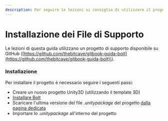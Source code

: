 ```yaml
---
description: Per seguire le lezioni si consiglia di utilizzare il progetto di supporto.
---
```


# Installazione dei File di Supporto

Le lezioni di questa guida utilizzano un progetto di supporto disponibile su GitHub \([https://github.com/thebitcave/gitbook-guida-bolt](https://github.com/thebitcave/gitbook-guida-bolt)\).

### Installazione

Per installare il progetto è necessario seguire i seguenti passi:

* Creare un nuovo progetto Unity3D \(utilizzando il template 3D\)
* [Installare Bolt](../primi-passi-1/installare-bolt.md)
* Scaricare l'ultima versione del file _.unitypackage_ del progetto [dalla pagina dedicata](https://github.com/thebitcave/gitbook-guida-bolt/releases/tag/v1.1.0)
* Importare lo _.unitypackage_ all'interno del progetto



